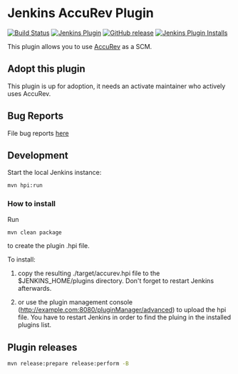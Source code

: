 # Jenkins AccuRev Plugin

[![Build Status](https://ci.jenkins.io/job/Plugins/job/accurev-plugin/job/master/badge/icon)](https://ci.jenkins.io/job/Plugins/job/accurev-plugin/job/master/)
[![Jenkins Plugin](https://img.shields.io/jenkins/plugin/v/accurev.svg)](https://plugins.jenkins.io/accurev)
[![GitHub release](https://img.shields.io/github/release/jenkinsci/accurev-plugin.svg?label=changelog)](https://github.com/jenkinsci/accurev-plugin/releases/latest)
[![Jenkins Plugin Installs](https://img.shields.io/jenkins/plugin/i/accurev.svg?color=blue)](https://plugins.jenkins.io/accurev)

This plugin allows you to use [AccuRev](https://www.microfocus.com/en-us/products/accurev/overview) as a SCM.

## Adopt this plugin

This plugin is up for adoption, it needs an activate maintainer who actively uses AccuRev.

## Bug Reports

File bug reports [here](http://issues.jenkins-ci.org/secure/IssueNavigator.jspa?mode=hide&reset=true&jqlQuery=project+%3D+JENKINS+AND+status+in+%28Open%2C+%22In+Progress%22%2C+Reopened%29+AND+component+%3D+%27accurev-plugin%27)

## Development

Start the local Jenkins instance:

```bash
mvn hpi:run
```

### How to install

Run

```bash
mvn clean package
```

to create the plugin .hpi file.


To install:

1. copy the resulting ./target/accurev.hpi file to the $JENKINS_HOME/plugins directory. Don't forget to restart Jenkins afterwards.

2. or use the plugin management console (http://example.com:8080/pluginManager/advanced) to upload the hpi file. You have to restart Jenkins in order to find the pluing in the installed plugins list.

## Plugin releases

```bash
mvn release:prepare release:perform -B
```
